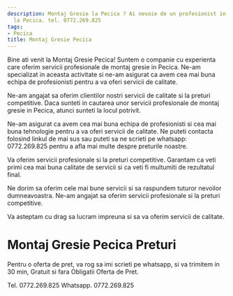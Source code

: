 ```yaml
---
description: Montaj Gresie la Pecica ? Ai nevoie de un profesionist in Montaj Gresie
  la Pecica. tel. 0772.269.825
tags:
- Pecica
title: Montaj Gresie Pecica
---
```



Bine ati venit la Montaj Gresie Pecica! Suntem o companie cu experienta care oferim servicii profesionale de montaj gresie in Pecica. Ne-am specializat in aceasta activitate si ne-am asigurat ca avem cea mai buna echipa de profesionisti pentru a va oferi servicii de calitate.

Ne-am angajat sa oferim clientilor nostri servicii de calitate si la preturi competitive. Daca sunteti in cautarea unor servicii profesionale de montaj gresie in Pecica, atunci sunteti la locul potrivit.

Ne-am asigurat ca avem cea mai buna echipa de profesionisti si cea mai buna tehnologie pentru a va oferi servicii de calitate. Ne puteti contacta folosind linkul de mai sus sau puteti sa ne scrieti pe whatsapp: 0772.269.825 pentru a afla mai multe despre preturile noastre. 

Va oferim servicii profesionale si la preturi competitive. Garantam ca veti primi cea mai buna calitate de servicii si ca veti fi multumiti de rezultatul final.

Ne dorim sa oferim cele mai bune servicii si sa raspundem tuturor nevoilor dumneavoastra. Ne-am angajat sa oferim servicii profesionale si la preturi competitive.

Va asteptam cu drag sa lucram impreuna si sa va oferim servicii de calitate.

# Montaj Gresie Pecica Preturi
Pentru o oferta de pret, va rog sa imi scrieti pe whatsapp, si va trimitem in 30 min, Gratuit si fara Obligatii Oferta de Pret.

Tel. 0772.269.825
Whatsapp. 0772.269.825